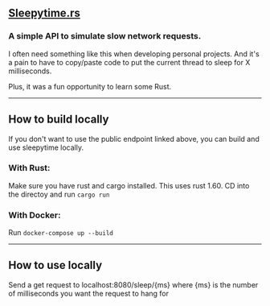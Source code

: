 ## [Sleepytime.rs](https://sleepytime-e6hrf74aya-uw.a.run.app)
### A simple API to simulate slow network requests.


I often need something like this when developing personal projects. And it's a pain to have to copy/paste code to put the current thread to sleep for X milliseconds.

Plus, it was a fun opportunity to learn some Rust.

---
## How to build locally
If you don't want to use the public endpoint linked above, you can build and use sleepytime locally.

### With Rust:
Make sure you have rust and cargo installed. This uses rust 1.60.
CD into the directoy and run `cargo run`

### With Docker:
Run `docker-compose up --build`

---
## How to use locally
Send a get request to localhost:8080/sleep/{ms} where {ms} is the number of milliseconds you want the request to hang for